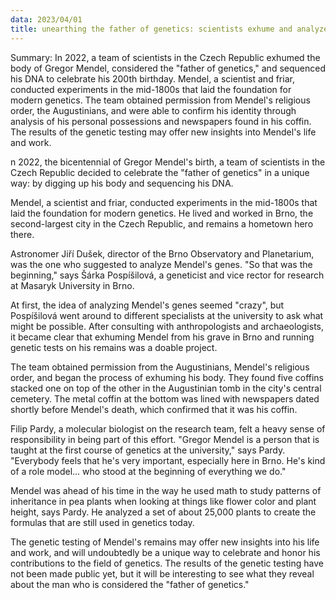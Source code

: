 ```yaml
---
data: 2023/04/01 
title: unearthing the father of genetics: scientists exhume and analyze gregor mendel's dna
---
```


Summary: In 2022, a team of scientists in the Czech Republic exhumed the body of Gregor Mendel, considered the "father of genetics," and sequenced his DNA to celebrate his 200th birthday. Mendel, a scientist and friar, conducted experiments in the mid-1800s that laid the foundation for modern genetics. The team obtained permission from Mendel's religious order, the Augustinians, and were able to confirm his identity through analysis of his personal possessions and newspapers found in his coffin. The results of the genetic testing may offer new insights into Mendel's life and work.

n 2022, the bicentennial of Gregor Mendel's birth, a team of scientists in the Czech Republic decided to celebrate the "father of genetics" in a unique way: by digging up his body and sequencing his DNA.

Mendel, a scientist and friar, conducted experiments in the mid-1800s that laid the foundation for modern genetics. He lived and worked in Brno, the second-largest city in the Czech Republic, and remains a hometown hero there.

Astronomer Jiří Dušek, director of the Brno Observatory and Planetarium, was the one who suggested to analyze Mendel's genes. "So that was the beginning," says Šárka Pospíšilová, a geneticist and vice rector for research at Masaryk University in Brno.

At first, the idea of analyzing Mendel's genes seemed "crazy", but Pospíšilová went around to different specialists at the university to ask what might be possible. After consulting with anthropologists and archaeologists, it became clear that exhuming Mendel from his grave in Brno and running genetic tests on his remains was a doable project.

The team obtained permission from the Augustinians, Mendel's religious order, and began the process of exhuming his body. They found five coffins stacked one on top of the other in the Augustinian tomb in the city's central cemetery. The metal coffin at the bottom was lined with newspapers dated shortly before Mendel's death, which confirmed that it was his coffin.

Filip Pardy, a molecular biologist on the research team, felt a heavy sense of responsibility in being part of this effort. "Gregor Mendel is a person that is taught at the first course of genetics at the university," says Pardy. "Everybody feels that he's very important, especially here in Brno. He's kind of a role model... who stood at the beginning of everything we do."

Mendel was ahead of his time in the way he used math to study patterns of inheritance in pea plants when looking at things like flower color and plant height, says Pardy. He analyzed a set of about 25,000 plants to create the formulas that are still used in genetics today.

The genetic testing of Mendel's remains may offer new insights into his life and work, and will undoubtedly be a unique way to celebrate and honor his contributions to the field of genetics. The results of the genetic testing have not been made public yet, but it will be interesting to see what they reveal about the man who is considered the "father of genetics."
